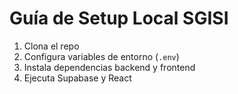 # Guía de Setup Local SGISI

1. Clona el repo
2. Configura variables de entorno (`.env`)
3. Instala dependencias backend y frontend
4. Ejecuta Supabase y React
